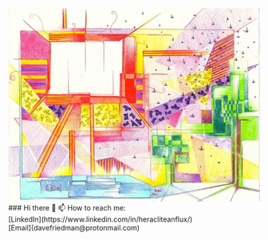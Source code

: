 <img src="color.jpg"/>
### Hi there 👋
📫 How to reach me:
<br>
[LinkedIn](https://www.linkedin.com/in/heracliteanflux/)
<br>
[Email](davefriedman@protonmail.com)

<!--
**davefriedman01/davefriedman01** is a ✨ _special_ ✨ repository because its `README.md` (this file) appears on your GitHub profile.

Here are some ideas to get you started:

- 🔭 I’m currently working on ...
- 🌱 I’m currently learning ...
- 👯 I’m looking to collaborate on ...
- 🤔 I’m looking for help with ...
- 💬 Ask me about ...
- 📫 How to reach me: ...
- 😄 Pronouns: ...
- ⚡ Fun fact: ...
-->

